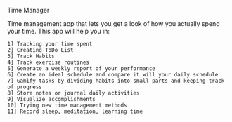 Time Manager

Time management app that lets you get a look of how you actually spend your time.
This app will help you in:

    1] Tracking your time spent
    2] Creating ToDo List
    3] Track Habits
    4] Track exercise routines 
    5] Generate a weekly report of your performance
    6] Create an ideal schedule and compare it will your daily schedule
    7] Gamify tasks by dividing habits into small parts and keeping track of progress
    8] Store notes or journal daily activities
    9] Visualize accomplishments
    10] Trying new time management methods
    11] Record sleep, meditation, learning time
    





